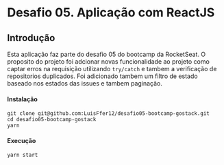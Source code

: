 # Desafio 05. Aplicação com ReactJS

## Introdução

Esta aplicação faz parte do desafio 05 do bootcamp da RocketSeat. O proposito do projeto foi adcionar novas funcionalidade ao projeto como captar erros na requisição utilizando `try/catch` e tambem a verificação de repositorios duplicados. Foi adicionado tambem um filtro de estado baseado nos estados das issues e tambem paginação.

#### Instalação

```
git clone git@github.com:LuisFfer12/desafio05-bootcamp-gostack.git
cd desafio05-bootcamp-gostack
yarn
```

#### Execução

```
yarn start
```
